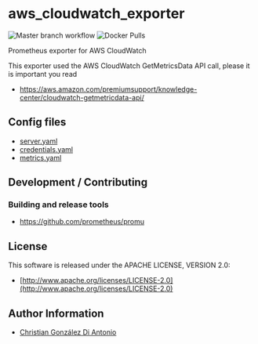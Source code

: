 # aws_cloudwatch_exporter

![Master branch workflow](https://github.com/slashdevops/aws_cloudwatch_exporter/workflows/Master%20branch%20workflow/badge.svg)
![Docker Pulls](https://img.shields.io/docker/pulls/slashdevops/aws_cloudwatch_exporter.svg?maxAge=604800)


Prometheus exporter for AWS CloudWatch

This exporter used the AWS CloudWatch GetMetricsData API call, please it is important you read
* https://aws.amazon.com/premiumsupport/knowledge-center/cloudwatch-getmetricdata-api/

## Config files

* [server.yaml](docs/server.md)
* [credentials.yaml](docs/credentials.md)
* [metrics.yaml](docs/metrics.md)

## Development / Contributing

### Building and release tools

* https://github.com/prometheus/promu

## License

This software is released under the APACHE LICENSE, VERSION 2.0:

* [http://www.apache.org/licenses/LICENSE-2.0](http://www.apache.org/licenses/LICENSE-2.0)

## Author Information

* [Christian González Di Antonio](https://github.com/christiangda)